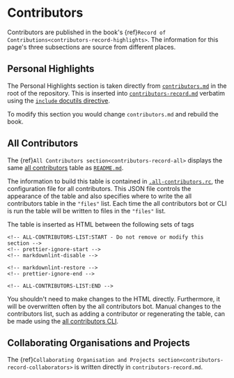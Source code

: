 # Contributors

Contributors are published in the book's {ref}`Record of Contributions<contributors-record-highlights>`.
The information for this page's three subsections are source from different places.

## Personal Highlights

The Personal Highlights section is taken directly from [`contributors.md`](https://github.com/alan-turing-institute/the-turing-way/blob/main/contributors.md) in the root of the repository.
This is inserted into [`contributors-record.md`](https://github.com/alan-turing-institute/the-turing-way/blob/main/book/website/afterword/contributors-record.md`) verbatim using the [`include` docutils directive](https://docutils.sourceforge.io/docs/ref/rst/directives.html#including-an-external-document-fragment).

To modify this section you would change `contributors.md` and rebuild the book.

## All Contributors

The {ref}`All Contributors section<contributors-record-all>` displays the same [all contributors](https://allcontributors.org/docs/en/overview) table as [`README.md`](https://github.com/alan-turing-institute/the-turing-way/blob/main/README.md).

The information to build this table is contained in [`.all-contributors.rc`](https://github.com/alan-turing-institute/the-turing-way/blob/main/.all-contributorsrc), the configuration file for all contributors.
This JSON file controls the appearance of the table and also specifies where to write the all contributors table in the `"files"` list.
Each time the all contributors bot or CLI is run the table will be written to files in the `"files"` list.

The table is inserted as HTML between the following sets of tags

```
<!-- ALL-CONTRIBUTORS-LIST:START - Do not remove or modify this section -->
<!-- prettier-ignore-start -->
<!-- markdownlint-disable -->
```

```
<!-- markdownlint-restore -->
<!-- prettier-ignore-end -->

<!-- ALL-CONTRIBUTORS-LIST:END -->
```

You shouldn't need to make changes to the HTML directly.
Furthermore, it will be overwritten often by the all contributors bot.
Manual changes to the contributors list, such as adding a contributor or regenerating the table, can be made using the [all contributors CLI](https://allcontributors.org/docs/en/cli/usage).

## Collaborating Organisations and Projects

The {ref}`Collaborating Organisation and Projects section<contributors-record-collaborators>` is written directly in `contributors-record.md`.
